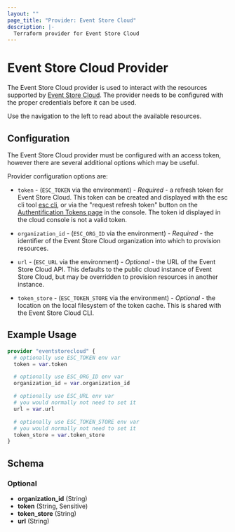```yaml
---
layout: ""
page_title: "Provider: Event Store Cloud"
description: |-
  Terraform provider for Event Store Cloud
---
```


# Event Store Cloud Provider

The Event Store Cloud provider is used to interact with the resources supported by [Event Store Cloud][esc].
The provider needs to be configured with the proper credentials before it can be used.

Use the navigation to the left to read about the available resources.

## Configuration

The Event Store Cloud provider must be configured with an access token, however there are several additional
options which may be useful.

Provider configuration options are:

- `token` - (`ESC_TOKEN` via the environment) - *Required* - a refresh token for Event Store Cloud. This token can be created and displayed with the esc cli tool [esc cli](https://github.com/EventStore/esc), or via the "request refresh token" button on the [Authentification Tokens page](https://console.eventstore.cloud/authentication-tokens)  in the console. The token id displayed in the cloud console is not a valid token.
- `organization_id` - (`ESC_ORG_ID` via the environment) - *Required* - the identifier of the Event Store Cloud
  organization into which to provision resources.

- `url` - (`ESC_URL` via the environment) - *Optional* - the URL of the Event Store Cloud API. This defaults
  to the public cloud instance of Event Store Cloud, but may be overridden to provision resources in another
  instance.
- `token_store` - (`ESC_TOKEN_STORE` via the environment) - *Optional* - the location on the local filesystem
  of the token cache. This is shared with the Event Store Cloud CLI.

## Example Usage

```terraform
provider "eventstorecloud" {
  # optionally use ESC_TOKEN env var
  token = var.token

  # optionally use ESC_ORG_ID env var
  organization_id = var.organization_id

  # optionally use ESC_URL env var
  # you would normally not need to set it
  url = var.url

  # optionally use ESC_TOKEN_STORE env var
  # you would normally not need to set it
  token_store = var.token_store
}
```

<!-- schema generated by tfplugindocs -->
## Schema

### Optional

- **organization_id** (String)
- **token** (String, Sensitive)
- **token_store** (String)
- **url** (String)

[terraform]: (https://terraform.io)
[esc]: https://eventstore.com/event-store-cloud/
